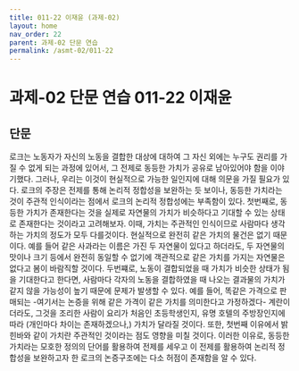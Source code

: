```yaml
---
title: 011-22 이재윤 (과제-02)
layout: home
nav_order: 22
parent: 과제-02 단문 연습
permalink: /asmt-02/011-22
---
```


# 과제-02 단문 연습 011-22 이재윤 

## 단문

로크는 노동자가 자신의 노동을 결합한 대상에 대하여 그 자신 외에는 누구도 권리를 가질 수 없게 되는 과정에 있어서, 그 전제로 동등한 가치가 공유로 남아있어야 함을 이야기했다. 그러나, 우리는 이것이 현실적으로 가능한 일인지에 대해 의문을 가질 필요가 있다. 로크의 주장은 전제를 통해 논리적 정합성을 보완하는 듯 보이나, 동등한 가치라는 것이 주관적 인식이라는 점에서 로크의 논리적 정합성에는 부족함이 있다. 첫번째로, 동등한 가치가 존재한다는 것을 실제로 자연물의 가치가 비슷하다고 기대할 수 있는 상태로 존재한다는 것이라고 고려해보자. 이때, 가치는 주관적인 인식이므로 사람마다 생각하는 가치의 정도가 모두 다를것이다. 현실적으로 완전히 같은 가치의 물건은 없기 때문이다. 예를 들어 같은 사과라는 이름은 가진 두 자연물이 있다고 하더라도, 두 자연물의 맛이나 크기 등에서 완전히 동일할 수 없기에 객관적으로 같은 가치를 가지는 자연물은 없다고 봄이 바람직할 것이다. 두번쨰로, 노동이 결합되었을 때 가치가 비슷한 상태가 됨을 기대한다고 한다면, 사람마다 각자의 노동을 결합하였을 때 나오는 결과물의 가치가 같지 않을 가능성이 높기 때문에 문제가 발생할 수 있다. 예를 들어, 똑같은 가격으로 판매되는 -여기서는 논증을 위해 같은 가격이 같은 가치를 의미한다고 가정하겠다- 계란이더라도, 그것을 조리한 사람이 요리가 처음인 초등학생인지, 유명 호텔의 주방장인지에 따라 (개인마다 차이는 존재하겠으나,) 가치가 달라질 것이다. 또한, 첫번째 이유에서 밝힌바와 같이 가치란 주관적인 것이라는 점도 영향을 미칠 것이다. 이러한 이유로, 동등한 가치라는 모호한 정의의 단어를 활용하여 전제를 세우고 이 전제를 활용하여 논리적 정합성을 보완하고자 한 로크의 논증구조에는 다소 허점이 존재함을 알 수 있다. 
